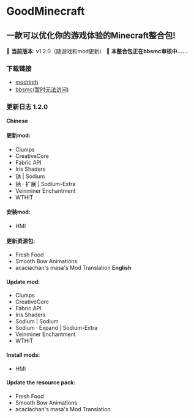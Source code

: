 # GoodMinecraft
## 一款可以优化你的游戏体验的Minecraft整合包!
🚀 **当前版本**: v1.2.0（随游戏和mod更新）
📗 **本整合包正在bbsmc审核中……**
### 下载链接
 - [modrinth](https://modrinth.com/project/kMXeIiJj)
 - [bbsmc(暂时无法访问)](https://bbsmc.net/modpack/goodm/moderation)
### 更新日志 1.2.0
**Chinese**
#### 更新mod:
 - Clumps
 - CreativeCore
 - Fabric API
 - Iris Shaders
 - 钠  |  Sodium
 - 钠 · 扩展  |  Sodium-Extra
 - Veinminer Enchantment
 - WTHIT
 
 #### 安装mod:
  - HMI
 
 #### 更新资源包:
 - Fresh Food
 - Smooth Bow Animations
 - acaciachan's masa's Mod Translation
**English**
#### Update mod:
- Clumps
- CreativeCore
- Fabric API
- Iris Shaders
- Sodium | Sodium
- Sodium · Expand | Sodium-Extra
- Veinminer Enchantment
- WTHIT
 
#### Install mods:
- HMI
 
#### Update the resource pack:
- Fresh Food
- Smooth Bow Animations
- acaciachan's masa's Mod Translation